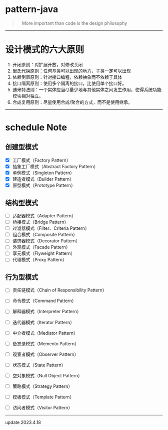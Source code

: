 # pattern-java
>&emsp;More important than code is the design philosophy

---
# 设计模式的六大原则
1. 开闭原则：对扩展开放，对修改关闭
2. 里氏代换原则：任何基类可以出现的地方，子类一定可以出现
3. 依赖倒置原则：针对接口编程，依赖抽象而不依赖于具体
4. 接口隔离原则：使用多个隔离的接口，比使用单个接口好。
5. 迪米特法则：一个实体应当尽量少地与其他实体之间发生作用，使得系统功能模块相对独立。
6. 合成复用原则：尽量使用合成/聚合的方式，而不是使用继承。


---

# schedule Note

## 创建型模式

- [x] 工厂模式（Factory Pattern）
- [x] 抽象工厂模式（Abstract Factory Pattern）
- [x] 单例模式（Singleton Pattern）
- [x] 建造者模式（Builder Pattern）
- [x] 原型模式（Prototype Pattern）

## 结构型模式

- [ ] 适配器模式（Adapter Pattern）
- [ ] 桥接模式（Bridge Pattern）
- [ ] 过滤器模式（Filter、Criteria Pattern）
- [ ] 组合模式（Composite Pattern）
- [ ] 装饰器模式（Decorator Pattern）
- [ ] 外观模式（Facade Pattern）
- [ ] 享元模式（Flyweight Pattern）
- [ ] 代理模式（Proxy Pattern）

## 行为型模式

- [ ] 责任链模式（Chain of Responsibility Pattern）
- [ ] 命令模式（Command Pattern）
- [ ] 解释器模式（Interpreter Pattern）
- [ ] 迭代器模式（Iterator Pattern）
- [ ] 中介者模式（Mediator Pattern）
- [ ] 备忘录模式（Memento Pattern）
- [ ] 观察者模式（Observer Pattern）
- [ ] 状态模式（State Pattern）
- [ ] 空对象模式（Null Object Pattern）
- [ ] 策略模式（Strategy Pattern）
- [ ] 模板模式（Template Pattern）
- [ ] 访问者模式（Visitor Pattern）


---
update 2023.4.18